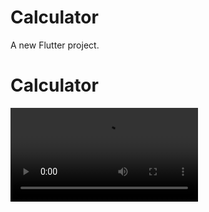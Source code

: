 # Calculator

A new Flutter project.

# Calculator
<video controls src="Screen Recording 2025-07-01 213116.mp4" title="
"></video>